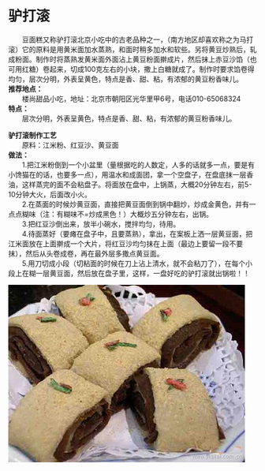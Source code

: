 # 驴打滚  
  
&emsp;&emsp;豆面糕又称驴打滚北京小吃中的古老品种之一，（南方地区却喜欢称之为马打滚）它的原料是用黄米面加水蒸熟，和面时稍多加水和软些。另将黄豆炒熟后，轧成粉面。制作时将蒸熟发黄米面外面沾上黄豆粉面擀成片，然后抹上赤豆沙馅（也可用红糖）卷起来，切成100克左右的小块，撒上白糖就成了。制作时要求馅卷得均匀，层次分明，外表呈黄色，特点是香、甜、粘，有浓郁的黄豆粉香味儿。  
**推荐地点：**  
&emsp;&emsp;楼尚甜品小吃，地址：北京市朝阳区光华里甲6号，电话010-65068324  
**特点：**  
&emsp;&emsp;层次分明，外表呈黄色，特点是香、甜、粘，有浓郁的黄豆粉香味儿。  
  
**驴打滚制作工艺**  
&emsp;&emsp;原料：江米粉、红豆沙、黄豆面  
**做法：**  
&emsp;&emsp;1.把江米粉倒到一个小盆里（量根据吃的人数定，人多的话就多一点，要是有小馋猫在的话，也要多一点），用温水和成面团，拿一个空盘子，在盘底抹一层香油，这样蒸完的面不会粘盘子。将面放在盘中，上锅蒸，大概20分钟左右，前5-10分钟大火，后面改小火。  
&emsp;&emsp;2.在蒸面的时候炒黄豆面，直接把黄豆面倒到锅中翻炒，炒成金黄色，并有一点点糊味（注：有糊味不=炒成黑色！）大概炒五分钟左右，出锅。  
&emsp;&emsp;3.把红豆沙倒出来，放半小碗水，搅拌均匀，待用。  
&emsp;&emsp;4.待面蒸好（要瘫在盘子中，且要蒸熟），拿出，在案板上洒一层黄豆面，把江米面放在上面擀成一个大片，将红豆沙均匀抹在上面（最边上要留一段不要抹），然后从头卷成卷，再在最外层多撒点黄豆面。  
&emsp;&emsp;5.用刀切成小段（切粘面的时候在刀上沾上清水，就不会粘刀了），在每个小段上在糊一层黄豆面，然后放在盘子里，这样，一盘好吃的驴打滚就出锅啦！！  
  
![](https://raw.githubusercontent.com/szqq0512/Pic/main/img/202201211933870.png)  